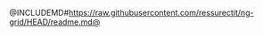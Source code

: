 <div class="flex-row flex-end">
    <a href="https://github.com/ressurectit/ng-grid">
        <span class="fab fa-github"></span>
    </a>
</div>

@INCLUDEMD#https://raw.githubusercontent.com/ressurectit/ng-grid/HEAD/readme.md@

<!-- 
- [Accessing from code](./grid/accessingFromCode)
- [Styling](concept)
- [Row selection](concept)
- [Highlighting rows](concept)
- [Pagings](concept)
- [Row click](concept)
- [Filter form](concept)
- [Custom metadata gatherer](concept)
- [Custom grid actions](concept)
- [Custom grid plugin](concept) -->
